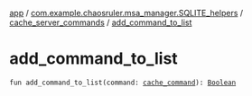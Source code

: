[app](../../index.md) / [com.example.chaosruler.msa_manager.SQLITE_helpers](../index.md) / [cache_server_commands](index.md) / [add_command_to_list](.)

# add_command_to_list

`fun add_command_to_list(command: `[`cache_command`](../../com.example.chaosruler.msa_manager.object_types/cache_command/index.md)`): `[`Boolean`](https://kotlinlang.org/api/latest/jvm/stdlib/kotlin/-boolean/index.html)